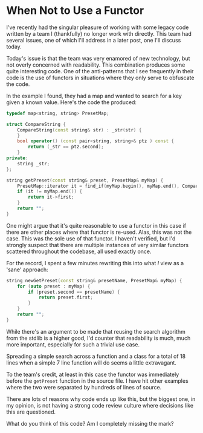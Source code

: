 # When Not to Use a Functor

I've recently had the singular pleasure of working with some legacy code written by a team I (thankfully) no longer work with directly.  This team had several issues, one of which I'll address in a later post, one I'll discuss today.

Today's issue is that the team was very enamored of new technology, but not overly concerned with readability.  This combination produces some quite interesting code.  One of the anti-patterns that I see frequently in their code is the use of functors in situations where they only serve to obfuscate the code.

In the example I found, they had a map and wanted to search for a key given a known value.  Here's the code the produced:

```C++
typedef map<string, string> PresetMap;

struct CompareString {
    CompareString(const string& str) : _str(str) {
    }
    bool operator() (const pair<string, string>& ptz ) const {
        return (_str == ptz.second);
    }
private:
    string _str;
};

string getPreset(const string& preset, PresetMap& myMap) {
    PresetMap::iterator it = find_if(myMap.begin(), myMap.end(), CompareString(preset));
    if (it != myMap.end()) {
        return it->first;
    }
    return "";
}
```

One might argue that it's quite reasonable to use a functor in this case if there are other places where that functor is re-used.  Alas, this was not the case.  This was the sole use of that functor.  I haven't verified, but I'd strongly suspect that there are multiple instances of very similar functors scattered throughout the codebase, all used exactly once.

For the record, I spent a few minutes rewriting this into what *I* view as a 'sane' approach:

```C++
string newGetPreset(const string& presetName, PresetMap& myMap) {
    for (auto preset : myMap) {
        if (preset.second == presetName) {
            return preset.first;
        }
    }
    return "";
}
```

While there's an argument to be made that reusing the search algorithm from the stdlib is a higher good, I'd counter that readability is much, much more important, especially for such a trivial use case.

Spreading a simple search across a function and a class for a total of 18 lines when a simple 7 line function will do seems a little extravagant.

To the team's credit, at least in this case the functor was immediately before the `getPreset` function in the source file.  I have hit other examples where the two were separated by hundreds of lines of source.

There are lots of reasons why code ends up like this, but the biggest one, in my opinion, is not having a strong code review culture where decisions like this are questioned.

What do you think of this code?  Am I completely missing the mark?

